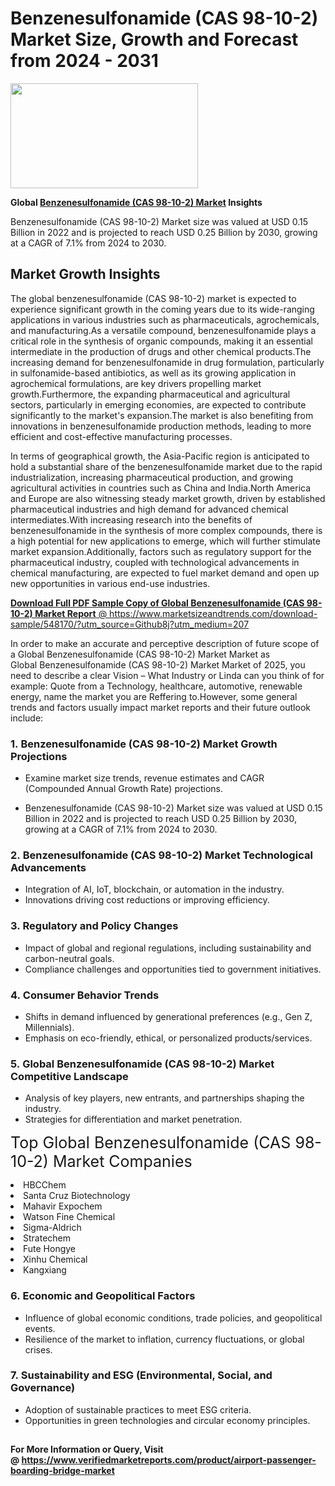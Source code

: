 <H1>Benzenesulfonamide (CAS 98-10-2) Market Size, Growth and Forecast from 2024 - 2031</H1><img class="aligncenter size-medium wp-image-584254" src="https://thirdeyenews.in/wp-content/uploads/2024/09/Global-Market-Research-300x168.jpeg" alt="" width="300" height="168" /><p><strong>Global&nbsp;<a href="https://www.marketsizeandtrends.com/download-sample/548170/?utm_source=Github8j?utm_medium=207">Benzenesulfonamide (CAS 98-10-2) Market</a> Insights</strong></p><p>Benzenesulfonamide (CAS 98-10-2) Market size was valued at USD 0.15 Billion in 2022 and is projected to reach USD 0.25 Billion by 2030, growing at a CAGR of 7.1% from 2024 to 2030.</p><p><h2>Market Growth Insights</h2> <p>The global benzenesulfonamide (CAS 98-10-2) market is expected to experience significant growth in the coming years due to its wide-ranging applications in various industries such as pharmaceuticals, agrochemicals, and manufacturing.As a versatile compound, benzenesulfonamide plays a critical role in the synthesis of organic compounds, making it an essential intermediate in the production of drugs and other chemical products.The increasing demand for benzenesulfonamide in drug formulation, particularly in sulfonamide-based antibiotics, as well as its growing application in agrochemical formulations, are key drivers propelling market growth.Furthermore, the expanding pharmaceutical and agricultural sectors, particularly in emerging economies, are expected to contribute significantly to the market's expansion.The market is also benefiting from innovations in benzenesulfonamide production methods, leading to more efficient and cost-effective manufacturing processes.</p> <p><a href="#"></a></p> <p>In terms of geographical growth, the Asia-Pacific region is anticipated to hold a substantial share of the benzenesulfonamide market due to the rapid industrialization, increasing pharmaceutical production, and growing agricultural activities in countries such as China and India.North America and Europe are also witnessing steady market growth, driven by established pharmaceutical industries and high demand for advanced chemical intermediates.With increasing research into the benefits of benzenesulfonamide in the synthesis of more complex compounds, there is a high potential for new applications to emerge, which will further stimulate market expansion.Additionally, factors such as regulatory support for the pharmaceutical industry, coupled with technological advancements in chemical manufacturing, are expected to fuel market demand and open up new opportunities in various end-use industries.</p> <p><a href="#"></p><p><span class=""><strong>Download Full PDF Sample Copy of Global Benzenesulfonamide (CAS 98-10-2) Market Report</strong> @ <a href="https://www.marketsizeandtrends.com/download-sample/548170/?utm_source=Github8j?utm_medium=207" target="_blank">https://www.marketsizeandtrends.com/download-sample/548170/?utm_source=Github8j?utm_medium=207</a></span></p><p>In order to make an accurate and perceptive description of future scope of a Global&nbsp;Benzenesulfonamide (CAS 98-10-2) Market Market as Global&nbsp;Benzenesulfonamide (CAS 98-10-2) Market Market of 2025, you need to describe a clear Vision &ndash; What Industry or Linda can you think of for example: Quote from a Technology, healthcare, automotive, renewable energy, name the market you are Reffering to.However, some general trends and factors usually impact market reports and their future outlook include:</p><h3>1.&nbsp;<strong>Benzenesulfonamide (CAS 98-10-2) Market Growth Projections</strong></h3><ul><li>Examine market size trends, revenue estimates and CAGR (Compounded Annual Growth Rate) projections.</li><li><p>Benzenesulfonamide (CAS 98-10-2) Market size was valued at USD 0.15 Billion in 2022 and is projected to reach USD 0.25 Billion by 2030, growing at a CAGR of 7.1% from 2024 to 2030.</p></li></ul><h3>2.&nbsp;<strong>Benzenesulfonamide (CAS 98-10-2) Market Technological Advancements</strong></h3><ul><li>Integration of AI, IoT, blockchain, or automation in the industry.</li><li>Innovations driving cost reductions or improving efficiency.</li></ul><h3>3.&nbsp;<strong>Regulatory and Policy Changes</strong></h3><ul><li>Impact of global and regional regulations, including sustainability and carbon-neutral goals.</li><li>Compliance challenges and opportunities tied to government initiatives.</li></ul><h3>4.&nbsp;<strong>Consumer Behavior Trends</strong></h3><ul><li>Shifts in demand influenced by generational preferences (e.g., Gen Z, Millennials).</li><li>Emphasis on eco-friendly, ethical, or personalized products/services.</li></ul><h3>5.&nbsp;<strong>Global Benzenesulfonamide (CAS 98-10-2) Market Competitive Landscape</strong></h3><ul><li>Analysis of key players, new entrants, and partnerships shaping the industry.</li><li>Strategies for differentiation and market penetration.</li></ul><p data-pm-slice="1 1 []"><span style="color: inherit; font-family: inherit; font-size: 25px;">Top Global Benzenesulfonamide (CAS 98-10-2) Market Companies</span></p><div class="" data-test-id=""><p><li>HBCChem</li><li> Santa Cruz Biotechnology</li><li> Mahavir Expochem</li><li> Watson Fine Chemical</li><li> Sigma-Aldrich</li><li> Stratechem</li><li> Fute Hongye</li><li> Xinhu Chemical</li><li> Kangxiang</li></p></div><h3>6.&nbsp;<strong>Economic and Geopolitical Factors</strong></h3><ul><li>Influence of global economic conditions, trade policies, and geopolitical events.</li><li>Resilience of the market to inflation, currency fluctuations, or global crises.</li></ul><h3>7.&nbsp;<strong>Sustainability and ESG (Environmental, Social, and Governance)</strong></h3><ul><li>Adoption of sustainable practices to meet ESG criteria.</li><li>Opportunities in green technologies and circular economy principles.</li></ul><h2><strong style="font-size: 14px;">For More Information or Query, Visit @&nbsp;</strong><a style="background-color: #ffffff; font-size: 14px;" href="https://www.marketsizeandtrends.com/report/benzenesulfonamide-cas-98-10-2-market/" target="_blank">https://www.verifiedmarketreports.com/product/airport-passenger-boarding-bridge-market</a></h2>